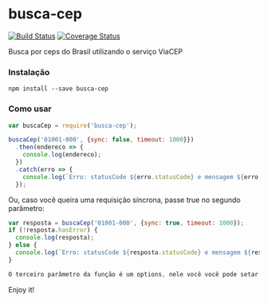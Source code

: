 # busca-cep

[![Build Status](https://travis-ci.org/wagoid/busca-cep.svg?branch=master)](https://travis-ci.org/wagoid/busca-cep)
[![Coverage Status](https://coveralls.io/repos/github/wagoid/busca-cep/badge.svg?branch=master)](https://coveralls.io/github/wagoid/busca-cep?branch=master)

Busca por ceps do Brasil utilizando o serviço ViaCEP

### Instalação

```npm install --save busca-cep```

### Como usar

```javascript
var buscaCep = require('busca-cep');

buscaCep('01001-000', {sync: false, timeout: 1000}})
  .then(endereco => {
    console.log(endereco);
  })
  .catch(erro => {
    console.log(`Erro: statusCode ${erro.statusCode} e mensagem ${erro.message}`);
  });
```

Ou, caso você queira uma requisição síncrona, passe true no segundo parâmetro:

```javascript
var resposta = buscaCep('01001-000', {sync: true, timeout: 1000});
if (!resposta.hasError) {
  console.log(resposta);
} else {
  console.log(`Erro: statusCode ${resposta.statusCode} e mensagem ${resposta.message}`);
}

O terceiro parâmetro da função é um options, nele você você pode setar o valor do timeout do request (em milisegundos)
```

Enjoy it!
